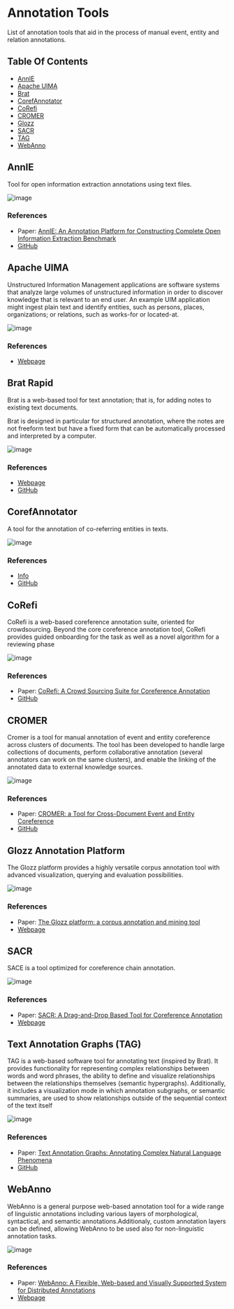 # Annotation Tools
List of annotation tools that aid in the process of manual event, entity and relation annotations.

## Table Of Contents
- [AnnIE]()
- [Apache UIMA](#apache-uima)
- [Brat](#brat)
- [CorefAnnotator](#corefannotator)
- [CoRefi](#corefi)
- [CROMER](#cromer)
- [Glozz](#glozz-annotation-platform)
- [SACR](#sacr)
- [TAG](#text-annotation-graphs-tag)
- [WebAnno](#webanno)


## AnnIE
Tool for open information extraction annotations using text files.

![image](img/annie.png)

### References
- Paper: [AnnIE: An Annotation Platform for Constructing Complete Open Information Extraction Benchmark](https://aclanthology.org/2022.acl-demo.5/)
- [GitHub](https://github.com/nfriedri/annie-annotation-platform)



## Apache UIMA
Unstructured Information Management applications are software systems that analyze large volumes of unstructured information in order to discover knowledge that is relevant to an end user. An example UIM application might ingest plain text and identify entities, such as persons, places, organizations; or relations, such as works-for or located-at.

![image](img/uima.png)

### References
- [Webpage](https://uima.apache.org/index.html)



## Brat Rapid
Brat is a web-based tool for text annotation; that is, for adding notes to existing text documents.

Brat is designed in particular for structured annotation, where the notes are not freeform text but have a fixed form that can be automatically processed and interpreted by a computer.

![image](img/brat.png)

### References
- [Webpage](https://brat.nlplab.org/)
- [GitHub](https://github.com/nlplab/brat)


## CorefAnnotator
A  tool for the annotation of co-referring entities in texts.

![image](img/corefannot.png)

### References
- [Info](https://elib.uni-stuttgart.de/handle/11682/10161)
- [GitHub](https://github.com/nilsreiter/CorefAnnotator)



## CoRefi
CoRefi is a web-based coreference annotation suite, oriented for crowdsourcing. Beyond the core coreference annotation tool, CoRefi provides guided onboarding for the task as well as a novel algorithm for a reviewing phase

![image](img/corefi.png)

### References
- Paper: [CoRefi: A Crowd Sourcing Suite for Coreference Annotation](https://aclanthology.org/2020.emnlp-demos.27/)
- [GitHub](https://github.com/aribornstein/CoRefi)


## CROMER
Cromer is a tool for manual annotation of event
and entity coreference across clusters of documents. The tool has been developed to handle large collections of documents, perform collaborative annotation (several annotators can work on the same clusters), and enable the linking of the annotated data to external knowledge sources.

![image](img/cromer.png)

### References
- Paper: [CROMER: a Tool for Cross-Document Event and Entity Coreference](https://aclanthology.org/L14-1568/)
- [GitHub](https://github.com/hltfbk/CROMER/)


## Glozz Annotation Platform
The Glozz platform provides a highly versatile corpus annotation tool with advanced visualization, querying and evaluation possibilities.

![image](img/glozz.png)

### References
- Paper: [The Glozz platform: a corpus annotation and mining tool](https://dl.acm.org/doi/10.1145/2361354.2361394)
- [Webpage](http://www.glozz.org/)


## SACR
SACE is a tool optimized for coreference chain annotation.

![image](img/sacr.png)

### References
- Paper: [SACR: A Drag-and-Drop Based Tool for Coreference Annotation](https://aclanthology.org/L18-1059/)
- [Webpage](https://boberle.com/projects/coreference-annotation-with-sacr/)



## Text Annotation Graphs (TAG)
TAG is a web-based software tool for annotating text (inspired by Brat). It provides functionality for representing complex relationships between words and word phrases, the ability to define and visualize relationships between the relationships themselves (semantic hypergraphs). Additionally, it includes a visualization mode in which annotation subgraphs, or semantic summaries, are used to show relationships outside of the sequential context of the text itself

![image](img/tag.png)

### References
- Paper: [Text Annotation Graphs: Annotating Complex Natural Language Phenomena](https://aclanthology.org/L18-1169/)
- [GitHub](https://github.com/CreativeCodingLab/TextAnnotationGraphs)


## WebAnno
WebAnno is a general purpose web-based annotation tool for a wide range of linguistic annotations including various layers of morphological, syntactical, and semantic annotations.Additionaly, custom annotation layers can be defined, allowing WebAnno to be used also for non-linguistic annotation tasks.

![image](img/webanno.png)

### References
- Paper: [WebAnno: A Flexible, Web-based and Visually Supported System for Distributed Annotations](https://aclanthology.org/P13-4001/)
- [Webpage](https://webanno.github.io/webanno/)